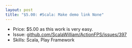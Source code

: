 ```yaml
---
layout: post
title: "$5.00: #Scala: Make demo link None"
---
```


- Price: $5.00 as this work is very easy.
- Issue: [github.com/ScalaWilliam/ActionFPS/issues/397](https://github.com/ScalaWilliam/ActionFPS/issues/397)
- Skills: Scala, Play Framework
